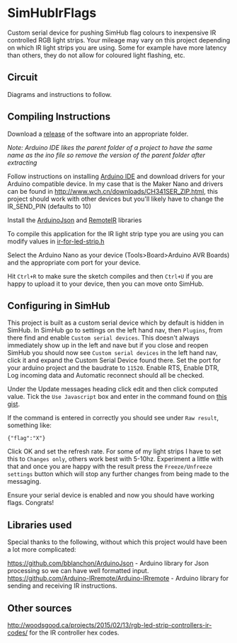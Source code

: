 # SimHubIrFlags

Custom serial device for pushing SimHub flag colours to inexpensive IR controlled RGB light strips.  Your mileage may vary on this project depending on which
IR light strips you are using.  Some for example have more latency than others, they do not allow for coloured light flashing, etc.

## Circuit 

Diagrams and instructions to follow.

## Compiling Instructions

Download a [release](https://github.com/Teqqles/SimHubIrFlags/releases) of the software into an appropriate folder. 

*Note: Arduino IDE likes the parent folder of a project to have the same name as the ino file so remove the version of the parent folder after extracting* 

Follow instructions on installing [Arduino IDE](https://www.arduino.cc/en/software) and download drivers for your Arduino compatible device.  In my case that 
is the Maker Nano and drivers can be found in <http://www.wch.cn/downloads/CH341SER_ZIP.html>, this project should work with other devices but you'll likely have
to change the IR_SEND_PIN (defaults to 10)

Install the [ArduinoJson](https://arduinojson.org/v6/doc/installation/) and [RemoteIR](https://www.ardu-badge.com/IRremote/zip) libraries

To compile this application for the IR light strip type you are using you can modify values in [ir-for-led-strip.h](./ir-for-led-strip.h)

Select the Arduino Nano as your device (Tools>Board>Arduino AVR Boards) and the appropriate com port for your device.

Hit `Ctrl+R` to make sure the sketch compiles and then `Ctrl+U` if you are happy to upload it to your device, then you can move onto SimHub.

## Configuring in SimHub

This project is built as a custom serial device which by default is hidden in SimHub.  In SimHub go to settings on the left hand nav, then  `Plugins`, from there
find and enable `Custom serial devices`.  This doesn't always immediately show up in the left and nave but if you close and reopen SimHub you should now see
`Custom serial devices` in the left hand nav, click it and expand the Custom Serial Device found there.  Set the port for your arduino project and the baudrate
to `11520`.  Enable RTS, Enable DTR, Log incoming data and Automatic reconnect should all be checked. 

Under the Update messages heading click edit and then click computed value.  Tick the `Use Javascript` box and enter in the command found on [this gist](https://gist.github.com/Teqqles/6145c6e3b0f63947ca54881a094439a2).

If the command is entered in correctly you should see under `Raw result`, something like:

```
{"flag":"X"}
```

Click OK and set the refresh rate.  For some of my light strips I have to set this to `Changes only`, others work best with 5-10hz.   Experiment a little with 
that and once you are happy with the result press the `Freeze/Unfreeze settings` button which will stop any further changes from being made to the messaging.

Ensure your serial device is enabled and now you should have working flags.  Congrats!

## Libraries used

Special thanks to the following, without which this project would have been a lot more complicated:

<https://github.com/bblanchon/ArduinoJson> - Arduino library for Json processing so we can have well formatted input.
<https://github.com/Arduino-IRremote/Arduino-IRremote> - Arduino library for sending and receiving IR instructions.

## Other sources

<http://woodsgood.ca/projects/2015/02/13/rgb-led-strip-controllers-ir-codes/> for the IR controller hex codes.

